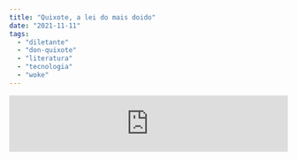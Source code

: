 ```yaml
---
title: "Quixote, a lei do mais doido"
date: "2021-11-11"
tags: 
  - "diletante"
  - "don-quixote"
  - "literatura"
  - "tecnologia"
  - "woke"
---
```


<iframe src="https://anchor.fm/diletante/embed/episodes/Quixote--a-lei-do-mais-doido-e1a4l6n" height="102px" width="100%" frameborder="0" scrolling="no"></iframe>
